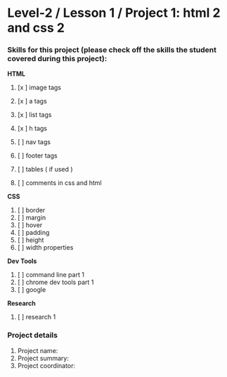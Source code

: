# Level-2 / Lesson 1 / Project 1: html 2 and css 2

### Skills for this project (please check off the skills the student covered during this project):

**HTML**

 1. [x ] image tags
 2. [x ] a tags
 3. [x ] list tags
 4. [x ] h  tags

 5. [ ] nav tags
 6. [ ] footer tags
 7. [ ] tables ( if used )
 8. [ ] comments in css and html

**CSS**
  1. [ ] border
  2. [ ] margin
  3. [ ] hover
  4. [ ] padding
  5. [ ] height
  6. [ ] width properties

**Dev Tools**
  1. [ ] command line part 1
  2. [ ] chrome dev tools part 1
  3. [ ] google

**Research**
  1. [ ] research 1

### Project details
  1. Project name:
  2. Project summary:
  3. Project coordinator:
